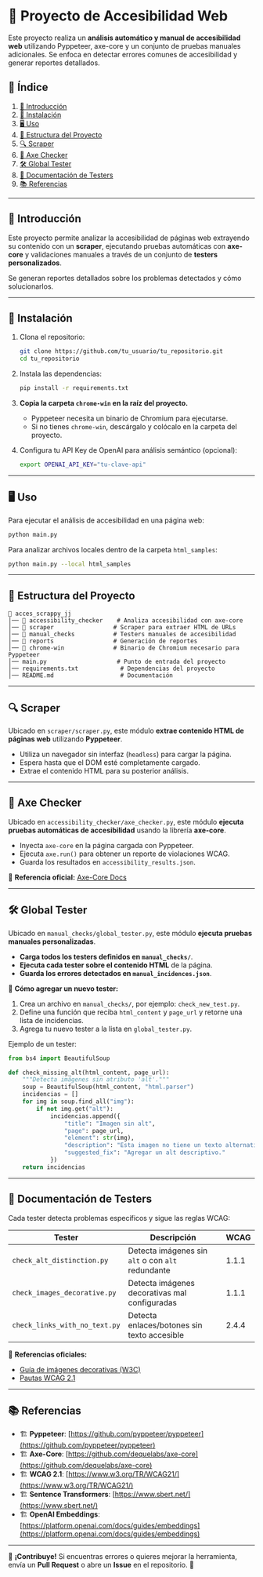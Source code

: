 # 🚀 Proyecto de Accesibilidad Web

Este proyecto realiza un **análisis automático y manual de accesibilidad web** utilizando Pyppeteer, axe-core y un conjunto de pruebas manuales adicionales. Se enfoca en detectar errores comunes de accesibilidad y generar reportes detallados.

## 📜 Índice
1. [📌 Introducción](#-introducción)
2. [🔧 Instalación](#-instalación)
3. [🖥️ Uso](#️-uso)
4. [📂 Estructura del Proyecto](#-estructura-del-proyecto)
5. [🔍 Scraper](#-scraper)
6. [🧪 Axe Checker](#-axe-checker)
7. [🛠️ Global Tester](#-global-tester)
8. [📖 Documentación de Testers](#-documentación-de-testers)
9. [📚 Referencias](#-referencias)

---

## 📌 Introducción
Este proyecto permite analizar la accesibilidad de páginas web extrayendo su contenido con un **scraper**, ejecutando pruebas automáticas con **axe-core** y validaciones manuales a través de un conjunto de **testers personalizados**.

Se generan reportes detallados sobre los problemas detectados y cómo solucionarlos.

---

## 🔧 Instalación

1. Clona el repositorio:
   ```sh
   git clone https://github.com/tu_usuario/tu_repositorio.git
   cd tu_repositorio
   ```
2. Instala las dependencias:
   ```sh
   pip install -r requirements.txt
   ```
3. **Copia la carpeta `chrome-win` en la raíz del proyecto.**
   - Pyppeteer necesita un binario de Chromium para ejecutarse.
   - Si no tienes `chrome-win`, descárgalo y colócalo en la carpeta del proyecto.

4. Configura tu API Key de OpenAI para análisis semántico (opcional):
   ```sh
   export OPENAI_API_KEY="tu-clave-api"
   ```

---

## 🖥️ Uso
Para ejecutar el análisis de accesibilidad en una página web:
```sh
python main.py
```
Para analizar archivos locales dentro de la carpeta `html_samples`:
```sh
python main.py --local html_samples
```

---

## 📂 Estructura del Proyecto
```
📁 acces_scrappy_jj
│── 📁 accessibility_checker    # Analiza accesibilidad con axe-core
│── 📁 scraper                 # Scraper para extraer HTML de URLs
│── 📁 manual_checks           # Testers manuales de accesibilidad
│── 📁 reports                 # Generación de reportes
│── 📁 chrome-win              # Binario de Chromium necesario para Pyppeteer
│── main.py                    # Punto de entrada del proyecto
│── requirements.txt            # Dependencias del proyecto
│── README.md                   # Documentación
```

---

## 🔍 Scraper
Ubicado en `scraper/scraper.py`, este módulo **extrae contenido HTML de páginas web** utilizando **Pyppeteer**. 

- Utiliza un navegador sin interfaz (`headless`) para cargar la página.
- Espera hasta que el DOM esté completamente cargado.
- Extrae el contenido HTML para su posterior análisis.

---

## 🧪 Axe Checker
Ubicado en `accessibility_checker/axe_checker.py`, este módulo **ejecuta pruebas automáticas de accesibilidad** usando la librería **axe-core**.

- Inyecta `axe-core` en la página cargada con Pyppeteer.
- Ejecuta `axe.run()` para obtener un reporte de violaciones WCAG.
- Guarda los resultados en `accessibility_results.json`.

📌 **Referencia oficial:** [Axe-Core Docs](https://dequeuniversity.com/rules/axe)

---

## 🛠️ Global Tester
Ubicado en `manual_checks/global_tester.py`, este módulo **ejecuta pruebas manuales personalizadas**.

- **Carga todos los testers definidos en `manual_checks/`**.
- **Ejecuta cada tester sobre el contenido HTML** de la página.
- **Guarda los errores detectados en `manual_incidences.json`**.

📌 **Cómo agregar un nuevo tester:**
1. Crea un archivo en `manual_checks/`, por ejemplo: `check_new_test.py`.
2. Define una función que reciba `html_content` y `page_url` y retorne una lista de incidencias.
3. Agrega tu nuevo tester a la lista en `global_tester.py`.

Ejemplo de un tester:
```python
from bs4 import BeautifulSoup

def check_missing_alt(html_content, page_url):
    """Detecta imágenes sin atributo 'alt'."""
    soup = BeautifulSoup(html_content, "html.parser")
    incidencias = []
    for img in soup.find_all("img"):
        if not img.get("alt"):
            incidencias.append({
                "title": "Imagen sin alt",
                "page": page_url,
                "element": str(img),
                "description": "Esta imagen no tiene un texto alternativo.",
                "suggested_fix": "Agregar un alt descriptivo."
            })
    return incidencias
```

---

## 📖 Documentación de Testers

Cada tester detecta problemas específicos y sigue las reglas WCAG:

| Tester | Descripción | WCAG |
|--------|------------|------|
| `check_alt_distinction.py` | Detecta imágenes sin `alt` o con `alt` redundante | 1.1.1 |
| `check_images_decorative.py` | Detecta imágenes decorativas mal configuradas | 1.1.1 |
| `check_links_with_no_text.py` | Detecta enlaces/botones sin texto accesible | 2.4.4 |

📌 **Referencias oficiales:**
- [Guía de imágenes decorativas (W3C)](https://www.w3.org/WAI/tutorials/images/decorative/)
- [Pautas WCAG 2.1](https://www.w3.org/TR/WCAG21/)

---

## 📚 Referencias

- 🏗 **Pyppeteer**: [https://github.com/pyppeteer/pyppeteer](https://github.com/pyppeteer/pyppeteer)
- 🏗 **Axe-Core**: [https://github.com/dequelabs/axe-core](https://github.com/dequelabs/axe-core)
- 🏗 **WCAG 2.1**: [https://www.w3.org/TR/WCAG21/](https://www.w3.org/TR/WCAG21/)
- 🏗 **Sentence Transformers**: [https://www.sbert.net/](https://www.sbert.net/)
- 🏗 **OpenAI Embeddings**: [https://platform.openai.com/docs/guides/embeddings](https://platform.openai.com/docs/guides/embeddings)

---

📢 **¡Contribuye!**
Si encuentras errores o quieres mejorar la herramienta, envía un **Pull Request** o abre un **Issue** en el repositorio. 🚀

